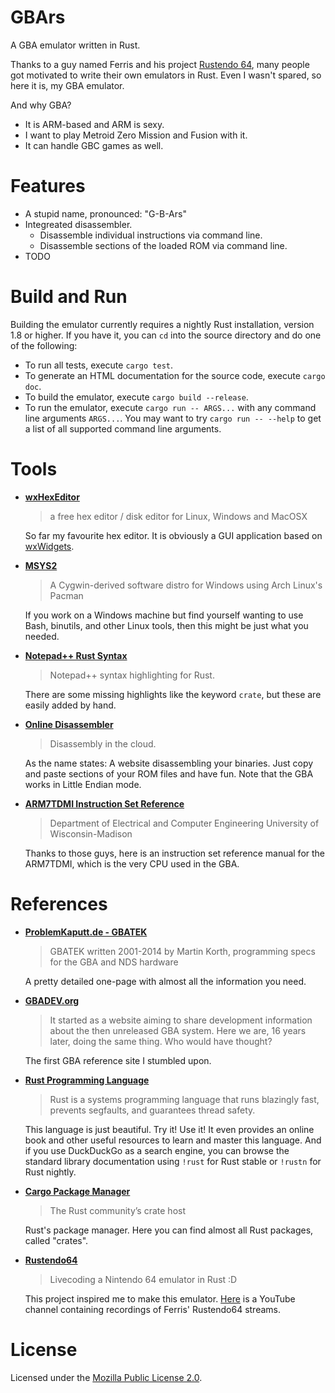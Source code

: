 # GBArs

A GBA emulator written in Rust.

Thanks to a guy named Ferris and his project [Rustendo 64](https://github.com/yupferris/rustendo64), many people got motivated to write their own emulators in Rust. Even I wasn't spared, so here it is, my GBA emulator.

And why GBA?

- It is ARM-based and ARM is sexy.
- I want to play Metroid Zero Mission and Fusion with it.
- It can handle GBC games as well.

# Features

- A stupid name, pronounced: "G-B-Ars"
- Integreated disassembler.
	- Disassemble individual instructions via command line.
	- Disassemble sections of the loaded ROM via command line.
- TODO

# Build and Run

Building the emulator currently requires a nightly Rust installation, version 1.8 or higher. If you have it, you can `cd` into the source directory and do one of the following:

- To run all tests, execute `cargo test`.
- To generate an HTML documentation for the source code, execute `cargo doc`.
- To build the emulator, execute `cargo build --release`.
- To run the emulator, execute `cargo run -- ARGS...` with any command line arguments `ARGS...`. You may want to try `cargo run -- --help` to get a list of all supported command line arguments.

# Tools
- **[wxHexEditor](http://www.wxhexeditor.org/)**
	
	> a free hex editor / disk editor for Linux, Windows and MacOSX
	
	So far my favourite hex editor. It is obviously a GUI application based on [wxWidgets](http://www.wxwidgets.org/).
- **[MSYS2](https://sourceforge.net/p/msys2/wiki/MSYS2%20installation/)**
	
	> A Cygwin-derived software distro for Windows using Arch Linux's Pacman
	
	If you work on a Windows machine but find yourself wanting to use Bash, binutils, and other Linux tools, then this might be just what you needed.
- **[Notepad++ Rust Syntax](https://github.com/pfalabella/Rust-notepadplusplus)**
	
	> Notepad++ syntax highlighting for Rust.
	
	There are some missing highlights like the keyword `crate`, but these are easily added by hand.
	
- **[Online Disassembler](https://onlinedisassembler.com/odaweb/)**
	
	> Disassembly in the cloud.
	
	As the name states: A website disassembling your binaries. Just copy and paste sections of your ROM files and have fun. Note that the GBA works in Little Endian mode.

- **[ARM7TDMI Instruction Set Reference](http://morrow.ece.wisc.edu/ECE353/arm7tdmi_instruction_set_reference.pdf)**
	
	> Department of Electrical and Computer Engineering University of Wisconsin-Madison
	
	Thanks to those guys, here is an instruction set reference manual for the ARM7TDMI, which is the very CPU used in the GBA.


# References
- **[ProblemKaputt.de - GBATEK](http://problemkaputt.de/gbatek.htm)**
	
	> GBATEK written 2001-2014 by Martin Korth, programming specs for the GBA and NDS hardware
	
	A pretty detailed one-page with almost all the information you need.
- **[GBADEV.org](http://www.gbadev.org/docs.php)**
	
	> It started as a website aiming to share development information about the then unreleased GBA system. Here we are, 16 years later, doing the same thing. Who would have thought?
	
	The first GBA reference site I stumbled upon.
- **[Rust Programming Language](https://www.rust-lang.org/)**
	
	> Rust is a systems programming language that runs blazingly fast, prevents segfaults, and guarantees thread safety.
	
	This language is just beautiful. Try it! Use it! It even provides an online book and other useful resources to learn and master this language. And if you use DuckDuckGo as a search engine, you can browse the standard library documentation using `!rust` for Rust stable or `!rustn` for Rust nightly.
- **[Cargo Package Manager](https://crates.io/)**
	
	> The Rust community’s crate host
	
	Rust's package manager. Here you can find almost all Rust packages, called "crates".
- **[Rustendo64](https://github.com/yupferris/rustendo64)**
	
	> Livecoding a Nintendo 64 emulator in Rust :D
	
	This project inspired me to make this emulator. [Here](https://www.youtube.com/channel/UC4mpLlHn0FOekNg05yCnkzQ/videos) is a YouTube channel containing recordings of Ferris' Rustendo64 streams.

# License

Licensed under the [Mozilla Public License 2.0](./LICENSE-MPL.md).
